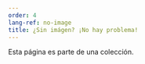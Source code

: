 ```yaml
---
order: 4
lang-ref: no-image
title: ¿Sin imágen? ¡No hay problema!
---
```


Esta página es parte de una colección.
